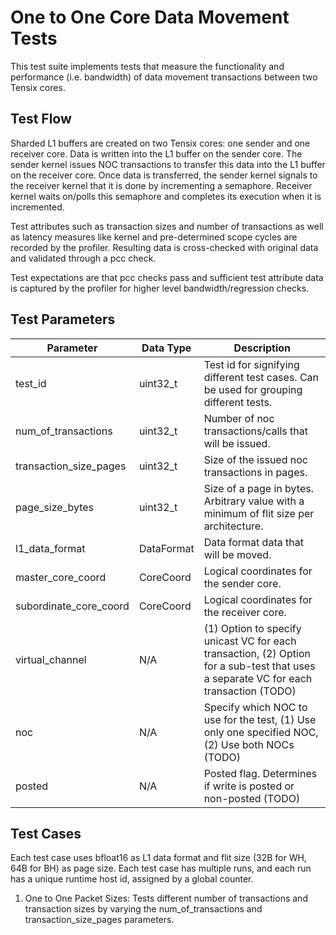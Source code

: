 # One to One Core Data Movement Tests

This test suite implements tests that measure the functionality and performance (i.e. bandwidth) of data movement transactions between two Tensix cores.

## Test Flow
Sharded L1 buffers are created on two Tensix cores: one sender and one receiver core. Data is written into the L1 buffer on the sender core. The sender kernel issues NOC transactions to transfer this data into the L1 buffer on the receiver core. Once data is transferred, the sender kernel signals to the receiver kernel that it is done by incrementing a semaphore. Receiver kernel waits on/polls this semaphore and completes its execution when it is incremented.

Test attributes such as transaction sizes and number of transactions as well as latency measures like kernel and pre-determined scope cycles are recorded by the profiler. Resulting data is cross-checked with original data and validated through a pcc check.

Test expectations are that pcc checks pass and sufficient test attribute data is captured by the profiler for higher level bandwidth/regression checks.

## Test Parameters
| Parameter                 | Data Type             | Description |
| ------------------------- | --------------------- | ----------- |
| test_id                   | uint32_t              | Test id for signifying different test cases. Can be used for grouping different tests. |
| num_of_transactions       | uint32_t              | Number of noc transactions/calls that will be issued. |
| transaction_size_pages    | uint32_t              | Size of the issued noc transactions in pages. |
| page_size_bytes           | uint32_t              | Size of a page in bytes. Arbitrary value with a minimum of flit size per architecture. |
| l1_data_format            | DataFormat            | Data format data that will be moved. |
| master_core_coord         | CoreCoord             | Logical coordinates for the sender core. |
| subordinate_core_coord          | CoreCoord             | Logical coordinates for the receiver core. |
| virtual_channel           | N/A                   | (1) Option to specify unicast VC for each transaction, (2) Option for a sub-test that uses a separate VC for each transaction (TODO)|
| noc                       | N/A                   | Specify which NOC to use for the test, (1) Use only one specified NOC, (2) Use both NOCs (TODO)|
| posted                    | N/A                   | Posted flag. Determines if write is posted or non-posted (TODO)|

## Test Cases
Each test case uses bfloat16 as L1 data format and flit size (32B for WH, 64B for BH) as page size.
Each test case has multiple runs, and each run has a unique runtime host id, assigned by a global counter.

1. One to One Packet Sizes: Tests different number of transactions and transaction sizes by varying the num_of_transactions and transaction_size_pages parameters.
